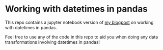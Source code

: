 # Working with datetimes in pandas

This repo contains a jupyter notebook version of [my blogpost](https://paulminogue.com/) on working with datetimes in pandas.

Feel free to use any of the code in this repo to aid you when doing any data transformations involving datetimes in pandas!
